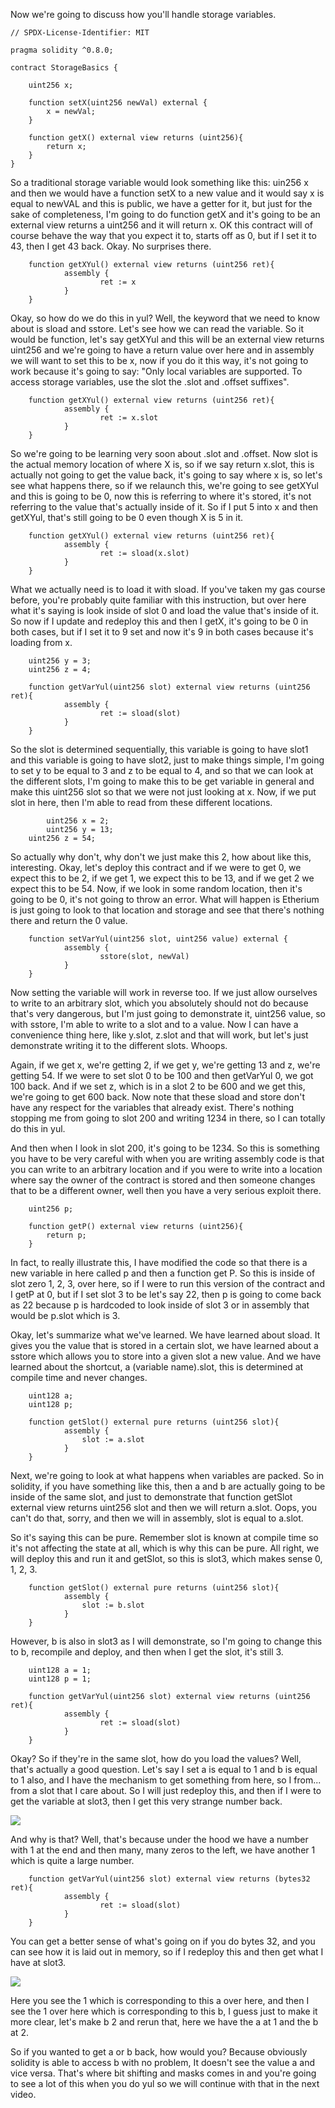 Now we're going to discuss how you'll handle storage variables.

```solidity
// SPDX-License-Identifier: MIT

pragma solidity ^0.8.0;

contract StorageBasics {

    uint256 x;

    function setX(uint256 newVal) external {
        x = newVal;
    }
    
    function getX() external view returns (uint256){
        return x;
    }
}
```

So a traditional storage variable would look something like this: uin256 x and then we would have a function setX to a new value and it would say x is equal to newVAL and this is public, we have a getter for it, but just for the sake of completeness, I'm going to do function getX and it's going to be an external view returns a uint256 and it will return x. OK this contract will of course behave the way that you expect it to, starts off as 0, but if I set it to 43, then I get 43 back. Okay. No surprises there. 

```solidity
    function getXYul() external view returns (uint256 ret){
    		assembly {
    				ret := x
    		}
    }
```

Okay, so how do we do this in yul? Well, the keyword that we need to know about is sload and sstore. Let's see how we can read the variable. So it would be function, let's say getXYul and this will be an external view returns uint256 and we're going to have a return value over here and in assembly we will want to set this to be x, now if you do it this way, it's not going to work because it's going to say: "Only local variables are supported. To access storage variables, use the slot the .slot and .offset suffixes". 

```solidity
    function getXYul() external view returns (uint256 ret){
    		assembly {
    				ret := x.slot
    		}
    }
```

So we're going to be learning very soon about .slot and .offset. Now slot is the actual memory location of where X is, so if we say return x.slot, this is actually not going to get the value back, it's going to say where x is, so let's see what happens there, so if we relaunch this, we're going to see getXYul and this is going to be 0, now this is referring to where it's stored, it's not referring to the value that's actually inside of it. So if I put 5 into x and then getXYul, that's still going to be 0 even though X is 5 in it. 

```solidity
    function getXYul() external view returns (uint256 ret){
    		assembly {
    				ret := sload(x.slot)
    		}
    }
```

What we actually need is to load it with sload. If you've taken my gas course before, you're probably quite familiar with this instruction, but over here what it's saying is look inside of slot 0 and load the value that's inside of it. So now if I update and redeploy this and then I getX, it's going to be 0 in both cases, but if I set it to 9 set and now it's 9 in both cases because it's loading from x.  

```solidity
    uint256 y = 3;
    uint256 z = 4;
    
    function getVarYul(uint256 slot) external view returns (uint256 ret){
    		assembly {
    				ret := sload(slot)
    		}
    }
```

So the slot is determined sequentially, this variable is going to have slot1 and this variable is going to have slot2, just to make things simple, I'm going to set y to be equal to 3 and z to be equal to 4, and so that we can look at the different slots, I'm going to make this to be get variable in general and make this uint256 slot so that we were not just looking at x. Now, if we put slot in here, then I'm able to read from these different locations.

```solidity
		uint256 x = 2;
		uint256 y = 13;
    uint256 z = 54;
```

So actually why don't, why don't we just make this 2, how about like this, interesting. Okay, let's deploy this contract and if we were to get 0, we expect this to be 2, if we get 1, we expect this to be 13, and if we get 2 we expect this to be 54. Now, if we look in some random location, then it's going to be 0, it's not going to throw an error. What will happen is Etherium is just going to look to that location and storage and see that there's nothing there and return the 0 value. 

```solidity
    function setVarYul(uint256 slot, uint256 value) external {
    		assembly {
    				sstore(slot, newVal)
    		}
    }
```

Now setting the variable will work in reverse too. If we just allow ourselves to write to an arbitrary slot, which you absolutely should not do because that's very dangerous, but I'm just going to demonstrate it, uint256 value, so with sstore, I'm able to write to a slot and to a value. Now I can have a convenience thing here, like y.slot, z.slot and that will work, but let's just demonstrate writing it to the different slots. Whoops. 

Again, if we get x, we're getting 2, if we get y, we're getting 13 and z, we're getting 54. If we were to set slot 0 to be 100 and then getVarYul 0, we got 100 back. And if we set z, which is in a slot 2 to be 600 and we get this, we're going to get 600 back. Now note that these sload and store don't have any respect for the variables that already exist. There's nothing stopping me from going to slot 200 and writing 1234 in there, so I can totally do this in yul. 

And then when I look in slot 200, it's going to be 1234. So this is something you have to be very careful with when you are writing assembly code is that you can write to an arbitrary location and if you were to write into a location where say the owner of the contract is stored and then someone changes that to be a different owner, well then you have a very serious exploit there. 

```solidity
    uint256 p;
    
    function getP() external view returns (uint256){
        return p;
    }
```

In fact, to really illustrate this, I have modified the code so that there is a new variable in here called p and then a function get P. So this is inside of slot zero 1, 2, 3, over here, so if I were to run this version of the contract and I getP at 0, but if I set slot 3 to be let's say 22, then p is going to come back as 22 because p is hardcoded to look inside of slot 3 or in assembly that would be p.slot which is 3. 

Okay, let's summarize what we've learned. We have learned about sload. It gives you the value that is stored in a certain slot, we have learned about a sstore which allows you to store into a given slot a new value. And we have learned about the shortcut, a (variable name).slot, this is determined at compile time and never changes. 

```solidity
    uint128 a;
    uint128 p;
    
    function getSlot() external pure returns (uint256 slot){
    		assembly {
    			slot := a.slot
    		}
    }
```

Next, we're going to look at what happens when variables are packed. So in solidity, if you have something like this, then a and b are actually going to be inside of the same slot, and just to demonstrate that function getSlot external view returns uint256 slot and then we will return a.slot. Oops, you can't do that, sorry, and then we will in assembly, slot is equal to a.slot. 

So it's saying this can be pure. Remember slot is known at compile time so it's not affecting the state at all, which is why this can be pure. All right, we will deploy this and run it and getSlot, so this is slot3, which makes sense 0, 1, 2, 3. 

```solidity
    function getSlot() external pure returns (uint256 slot){
    		assembly {
    			slot := b.slot
    		}
    }
```

However, b is also in slot3 as I will demonstrate, so I'm going to change this to b, recompile and deploy, and then when I get the slot, it's still 3. 

```solidity
    uint128 a = 1;
    uint128 p = 1;
    
    function getVarYul(uint256 slot) external view returns (uint256 ret){
    		assembly {
    				ret := sload(slot)
    		}
    }
```

Okay? So if they're in the same slot, how do you load the values? Well, that's actually a good question. Let's say I set a is equal to 1 and b is equal to 1 also, and I have the mechanism to get something from here, so I from... from a slot that I care about. So I will just redeploy this, and then if I were to get the variable at slot3, then I get this very strange number back. 

![](getvaryul.png)

And why is that? Well, that's because under the hood we have a number with 1 at the end and then many, many zeros to the left, we have another 1 which is quite a large number. 

```solidity
    function getVarYul(uint256 slot) external view returns (bytes32 ret){
    		assembly {
    				ret := sload(slot)
    		}
    }
```

You can get a better sense of what's going on if you do bytes 32, and you can see how it is laid out in memory, so if I redeploy this and then get what I have at slot3. 

![](getvaryul2.png)

Here you see the 1 which is corresponding to this a over here, and then I see the 1 over here which is corresponding to this b, I guess just to make it more clear, let's make b 2 and rerun that, here we have the a at 1 and the b at 2. 

So if you wanted to get a or b back, how would you? Because obviously solidity is able to access b with no problem, It doesn't see the value a and vice versa. That's where bit shifting and masks comes in and you're going to see a lot of this when you do yul so we will continue with that in the next video.